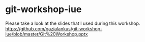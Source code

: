 # git-workshop-iue

Please take a look at the slides that I used during this workshop. https://github.com/gazialankus/git-workshop-iue/blob/master/Git%20Workshop.pptx
